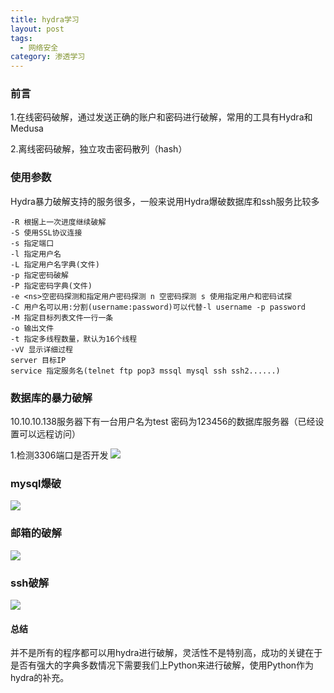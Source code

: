 ```yaml
---
title: hydra学习
layout: post
tags:
  - 网络安全
category: 渗透学习
---
```


### 前言

1.在线密码破解，通过发送正确的账户和密码进行破解，常用的工具有Hydra和Medusa

2.离线密码破解，独立攻击密码散列（hash）

### 使用参数
Hydra暴力破解支持的服务很多，一般来说用Hydra爆破数据库和ssh服务比较多
```
-R 根据上一次进度继续破解
-S 使用SSL协议连接
-s 指定端口
-l 指定用户名
-L 指定用户名字典(文件)
-p 指定密码破解
-P 指定密码字典(文件)
-e <ns>空密码探测和指定用户密码探测 n 空密码探测 s 使用指定用户和密码试探
-C 用户名可以用:分割(username:password)可以代替-l username -p password
-M 指定目标列表文件一行一条
-o 输出文件
-t 指定多线程数量，默认为16个线程
-vV 显示详细过程
server 目标IP
service 指定服务名(telnet ftp pop3 mssql mysql ssh ssh2......)

```
### 数据库的暴力破解
10.10.10.138服务器下有一台用户名为test 密码为123456的数据库服务器（已经设置可以远程访问）

1.检测3306端口是否开发
![](https://img-blog.csdnimg.cn/20190319170949462.jpeg)

### mysql爆破
![](https://img-blog.csdnimg.cn/20190319170949627.jpeg)

### 邮箱的破解
![](https://img-blog.csdnimg.cn/2019031917095014.png)

### ssh破解
![](https://img-blog.csdnimg.cn/20190319170950966.png?x-oss-process=image/watermark,type_ZmFuZ3poZW5naGVpdGk,shadow_10,text_aHR0cHM6Ly9ibG9nLmNzZG4ubmV0L3FxXzM5MTEyNjQ2,size_16,color_FFFFFF,t_70)

#### 总结
并不是所有的程序都可以用hydra进行破解，灵活性不是特别高，成功的关键在于是否有强大的字典多数情况下需要我们上Python来进行破解，使用Python作为hydra的补充。










